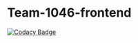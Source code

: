 # Team-1046-frontend

[![Codacy Badge](https://api.codacy.com/project/badge/Grade/b1c5d41d7c364ce4a3896883c20d0b3e)](https://app.codacy.com/gh/BuildForSDGCohort2/Team-1046-frontend?utm_source=github.com&utm_medium=referral&utm_content=BuildForSDGCohort2/Team-1046-frontend&utm_campaign=Badge_Grade_Settings)